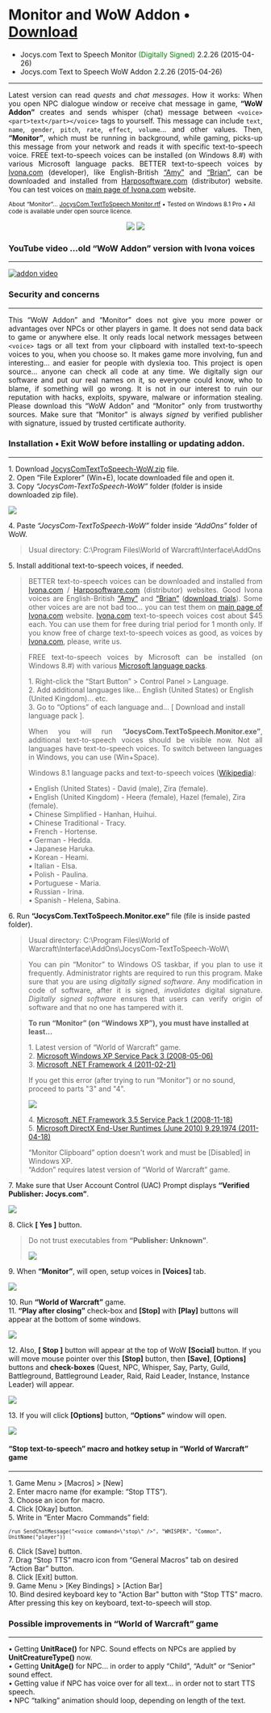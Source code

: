 # Monitor and WoW Addon • [Download](http://www.jocys.com/Files/Software/JocysCom-TextToSpeech-WoW.zip)

 * Jocys.com Text to Speech Monitor <font color="#008000">(Digitally Signed)</font> 2.2.26 (2015-04-26)
 * Jocys.com Text to Speech WoW Addon 2.2.26 (2015-04-26)

<hr />

<p align="justify">Latest version can read <i>quests</i> and <i>chat messages</i>. How it works: When you open NPC dialogue window or receive chat message in game, <b>“WoW Addon”</b> creates and sends whisper (chat) message between  <code>&lt;voice&gt;&lt;part&gt;text&lt;/part&gt;&lt;/voice&gt;</code> tags to yourself. This message can include <code>text</code>, <code>name</code>, <code>gender</code>, <code>pitch</code>, <code>rate</code>, <code>effect</code>, <code>volume</code>... and other values. Then, <b>“Monitor”</b>, which must be running in background, while gaming, picks-up this message from your network and reads it with specific text-to-speech voice. FREE text-to-speech voices can be installed (on Windows 8.#) with various Microsoft language packs. BETTER text-to-speech voices by <a target="_blank"  href="http://www.ivona.com/us/for-individuals/voices-for-windows/">Ivona.com</a> (developer), like English-British <a target="_blank"  href="http://harposoftware.com/en/content/10-trial">“Amy”</a> and <a href="http://harposoftware.com/en/content/10-trial">“Brian”</a>, can be downloaded and installed from <a target="_blank"  href="http://harposoftware.com/en/content/10-trial">Harposoftware.com</a>&nbsp;(distributor) website. You can test voices on <a target="_blank"  href="http://www.ivona.com">main page of Ivona.com</a> website.</p>

<sub>About “Monitor”... <a href="http://www.jocys.com/files/software/JocysCom.TextToSpeech.Monitor.rtf">JocysCom.TextToSpeech.Monitor.rtf</a> • Tested on Windows 8.1 Pro • All code is available under open source licence.</sub>

<p style="text-align: center;"><a href="http://www.jocys.com/Files/Software/JocysCom_TTS_Monitor.png" target="_blank"><img src="http://www.jocys.com/Files/Software/JocysCom_TTS_Monitor_Small.png" /></a> <a href="http://www.jocys.com/Files/Software/JocysCom_TTS_WoW_Addon.png" target="_blank"><img src="http://www.jocys.com/Files/Software/JocysCom_TTS_WoW_Addon_Small.png" /></a></p>

### YouTube video ...old “WoW Addon” version with Ivona voices
<hr />

[![addon video](http://img.youtube.com/vi/lhBGNJQvbUo/0.jpg)](http://www.youtube.com/watch?v=lhBGNJQvbUo)

### Security and concerns
<hr />

<p align="justify">This “WoW Addon” and “Monitor” does not give you more power or advantages over NPCs or other players in game. It does not send data back to game or anywhere else. It only reads local network messages between <code>&lt;voice&gt;</code> tags or all text from your clipboard with installed text-to-speech voices to you, when you choose so. It makes game more involving, fun and interesting... and easier for people with dyslexia too. This project is open source... anyone can check all code at any time. We digitally sign our software and put our real names on it, so everyone could know, who to blame, if something will go wrong. It is not in our interest to ruin our reputation with hacks, exploits, spyware, malware or information stealing. Please download this “WoW Addon” and “Monitor” only from trustworthy sources. Make sure that “Monitor” is always <i>signed</i> by verified publisher with signature, issued by trusted certificate authority.</p>

### Installation • Exit WoW before installing or updating addon.
<hr />

<p>1. Download <a href="http://www.jocys.com/Files/Software/JocysCom-TextToSpeech-WoW.zip">JocysComTextToSpeech-WoW.zip</a> file.<br />
2. Open “File Explorer” (Win+E), locate downloaded file and open it.<br />
3. Copy <i>“JocysCom-TextToSpeech-WoW”</i> folder (folder is inside downloaded zip file).</p>
<p><img src="http://www.jocys.com/Files/Software/Copy.png" /></p>
<p>4. Paste <i>“JocysCom-TextToSpeech-WoW”</i> folder inside <i>“AddOns”</i> folder of WoW.</p>
<blockquote>
<p>Usual directory: C:\Program Files\World of Warcraft\Interface\AddOns</p>
</blockquote>
<p>5. Install additional text-to-speech voices, if needed.</p>

<blockquote>
<p align="justify">BETTER text-to-speech voices can be downloaded and installed from <a target="_blank"  href="http://www.ivona.com/us/for-individuals/voices-for-windows/">Ivona.com</a> / <a target="_blank"  href="http://harposoftware.com/en/content/10-trial">Harposoftware.com</a>&nbsp;(distributor) websites. Good Ivona voices are English-British <a target="_blank"  href="http://harposoftware.com/en/content/10-trial">“Amy”</a> and <a target="_blank"  href="http://harposoftware.com/en/content/10-trial">“Brian”</a>&nbsp;(<a target="_blank"  href="http://harposoftware.com/en/content/10-trial">download trials</a>). Some other voices are are not bad too... you can test them on <a target="_blank"  href="http://www.ivona.com">main page of Ivona.com</a> website. <a target="_blank"  href="http://www.ivona.com/us/for-individuals/voices-for-windows/">Ivona.com</a> text-to-speech voices cost about $45 each. You can use them for free during trial period for 1 month only. If you know free of charge text-to-speech voices as good, as voices by <a target="_blank"  href="http://www.ivona.com/us/for-individuals/voices-for-windows/">Ivona.com</a>, please, write us.</p>
</blockquote>

<blockquote>
<p align="justify">FREE text-to-speech voices by Microsoft can be installed (on Windows 8.#) with various <a target="_blank"  href="http://windows.microsoft.com/en-us/windows/language-packs">Microsoft language packs</a>.</p>

<p>1. Right-click the “Start Button” > Control Panel > Language.<br />
 2. Add additional languages like... English (United States) or English (United Kingdom)... etc.<br />
 3. Go to “Options” of each language and... [ Download and install language pack ].</p>
 
<p align="justify">When you will run <b>“JocysCom.TextToSpeech.Monitor.exe”</b>, additional text-to-speech voices should be visible now. Not all languages have text-to-speech voices. To switch between languages in Windows, you can use (Win+Space).</p>

<p>Windows 8.1 language packs and text-to-speech voices (<a target="_blank"  href="http://en.wikipedia.org/wiki/Microsoft_text-to-speech_voices">Wikipedia</a>):</p>

<p>• English (United States) - David (male), Zira (female).<br />
• English (United Kingdom) - Heera (female), Hazel (female), Zira (female).<br />
• Chinese Simplified - Hanhan, Huihui.<br />
• Chinese Traditional - Tracy.<br />
• French - Hortense.<br />
• German - Hedda.<br />
• Japanese Haruka.<br />
• Korean - Heami.<br />
• Italian - Elsa.<br />
• Polish - Paulina.<br />
• Portuguese - Maria.<br />
• Russian - Irina.<br />
• Spanish - Helena, Sabina.</p>
</blockquote>

<p>6. Run <b>“JocysCom.TextToSpeech.Monitor.exe”</b> file (file is inside pasted folder).</p>

<blockquote>
<p>Usual directory: C:\Program Files\World of Warcraft\Interface\AddOns\JocysCom-TextToSpeech-WoW\</p>
</blockquote>

<blockquote>
<p align="justify">You can pin “Monitor” to Windows OS taskbar, if you plan to use it frequently. Administrator rights are required to run this program. Make sure that you are using <i>digitally signed software</i>. Any modification in code of software, after it is signed, <i>invalidates</i> digital signature. <i>Digitally signed software</i> ensures that users can verify origin of software and that no one has tampered with it.</p>
</blockquote>

<blockquote>
<p><b>To run “Monitor” (on “Windows XP”), you must have installed at least...</b></p>
<p>1. Latest version of “World of Warcraft” game.<br />
2. <a target="_blank"  href="http://www.microsoft.com/en-gb/download/details.aspx?id=24">Microsoft Windows XP Service Pack 3 (2008-05-06)</a><br />
3. <a target="_blank"  href="http://www.microsoft.com/en-gb/download/details.aspx?id=17851">Microsoft .NET Framework 4 (2011-02-21)</a></p>
<p>If you get this error (after trying to run “Monitor”) or no sound, proceed to parts "3" and "4".</p>
<p><img src="http://www.jocys.com/Files/Software/JocysCom_TTS_Monitor_Windows_XP_Exception_Error.png" /></p>
<p>4. <a target="_blank"  href="http://www.microsoft.com/en-us/download/details.aspx?id=22">Microsoft .NET Framework 3.5 Service Pack 1 (2008-11-18)</a><br />
5. <a target="_blank"  href="http://www.microsoft.com/en-gb/download/details.aspx?id=8109">Microsoft DirectX End-User Runtimes (June 2010) 9.29.1974 (2011-04-18)</a></p>
<p>“Monitor Clipboard” option doesn't work and must be [Disabled] in Windows XP.<br />
“Addon” requires latest version of “World of Warcraft” game.</blockquote>

<p>7. Make sure that User Account Control (UAC) Prompt displays <b>“Verified Publisher: Jocys.com”</b>.</p>

<p><img src="http://www.jocys.com/Files/Software/Monitor_Signed_UAC.png" /></p> 

<p>8. Click <b>[ Yes ]</b> button.</p>

<blockquote>
<p>Do not trust executables from <b>“Publisher: Unknown”</b>.</p>
<p><img src="http://www.jocys.com/Files/Website/Monitor_NonSigned_UAC.png" />
</blockquote>

<p>9. When <b>“Monitor”</b>, will open, setup voices in <b>[Voices]</b> tab.</p>

<p><a href="http://www.jocys.com/Files/Software/JocysCom_TTS_Monitor_2_2_26_1.png" target="_blank"><img src="http://www.jocys.com/Files/Software/JocysCom_TTS_Monitor_2_2_26_1.png" /></a></p>

<p>10. Run <b>“World of Warcraft”</b> game.<br />
11. <b>“Play after closing”</b> check-box and <b>[Stop]</b> with <b>[Play]</b> buttons will appear at the bottom of some windows.</p>

<p></a target="_blank" href="http://www.jocys.com/Files/Software/JocysCom_TTS_Monitor_2_2_26_1.png"><img src="http://www.jocys.com/Files/Software/JocysCom_TTS_WoW_Addon_Buttons_2_2_26.png" /></a></p>


<p>12. Also, <b>[ Stop ]</b> button will appear at the top of WoW <b>[Social]</b> button. If you will move mouse pointer over this <b>[Stop]</b> button, then <b>[Save]</b>, <b>[Options]</b> buttons and <b>check-boxes</b> (Quest, NPC, Whisper, Say, Party, Guild, Battleground, Battleground Leader, Raid, Raid Leader, Instance, Instance Leader) will appear.</p>

<p><img src="http://www.jocys.com/Files/Software/JocysCom_TTS_WoW_Addon_MiniFrame_2_2_26_1.png"/></p>

<p>13. If you will click <b>[Options]</b> button, <b>“Options”</b> window will open.</p>

<p><img src="http://www.jocys.com/Files/Software/JocysCom_TTS_WoW_Addon_2_2_26_2.png" /></p>

#### “Stop text-to-speech” macro and hotkey setup in “World of Warcraft” game
<hr />

<p>1. Game Menu > [Macros] > [New]<br />
2. Enter macro name (for example: “Stop TTS”).<br />
3. Choose an icon for macro.<br />
4. Click [Okay] button.<br />
5. Write in “Enter Macro Commands” field:</p>
<p><sup><code>/run SendChatMessage("&lt;voice command=\"stop\" /&gt;", "WHISPER", "Common", UnitName("player"))</code><sup></p>
<p>6. Click [Save] button.<br />
7. Drag “Stop TTS” macro icon from “General Macros” tab on desired “Action Bar” button.<br />
8. Click [Exit] button.<br />
9. Game Menu > [Key Bindings] > [Action Bar]<br />
10. Bind desired keyboard key to "Action Bar" button with “Stop TTS” macro. After pressing this key on keyboard, text-to-speech will stop.</p>

### Possible improvements in “World of Warcraft” game
<hr />

<p>• Getting <b>UnitRace()</b> for NPC. Sound effects on NPCs are applied by <b>UnitCreatureType()</b> now.<br />
• Getting <b>UnitAge()</b> for NPC... in order to apply “Child", “Adult” or “Senior” sound effect.<br />
• Getting value if NPC has voice over for all text... in order not to start TTS speech.<br />
• NPC “talking” animation should loop, depending on length of the text.</p>


